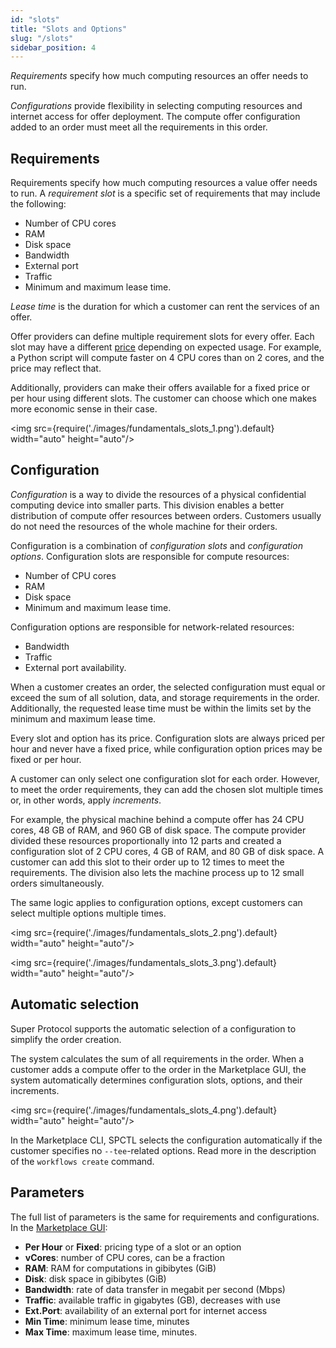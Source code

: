 ```yaml
---
id: "slots"
title: "Slots and Options"
slug: "/slots"
sidebar_position: 4
---
```


_Requirements_ specify how much computing resources an <a id="offer"><span className="dashed-underline">offer</span></a> needs to run.

_Configurations_ provide flexibility in selecting computing resources and internet access for offer deployment. The compute offer configuration added to an <a id="order"><span className="dashed-underline">order</span></a> must meet all the requirements in this order.

## Requirements

Requirements specify how much computing resources a value offer needs to run. A _requirement slot_ is a specific set of requirements that may include the following:

- Number of CPU cores
- RAM
- Disk space
- Bandwidth
- External port
- Traffic
- Minimum and maximum lease time.

_Lease time_ is the duration for which a customer can rent the services of an offer.

Offer providers can define multiple requirement slots for every offer. Each slot may have a different [price](/fundamentals/orders#cost-and-pricing) depending on expected usage. For example, a Python script will compute faster on 4 CPU cores than on 2 cores, and the price may reflect that.

Additionally, providers can make their offers available for a fixed price or per hour using different slots. The customer can choose which one makes more economic sense in their case.

<img src={require('./images/fundamentals_slots_1.png').default} width="auto" height="auto"/>

## Configuration

_Configuration_ is a way to divide the resources of a physical confidential computing device into smaller parts. This division enables a better distribution of compute offer resources between orders. Customers usually do not need the resources of the whole machine for their orders.

Configuration is a combination of _configuration slots_ and _configuration options_. Configuration slots are responsible for compute resources:

- Number of CPU cores
- RAM
- Disk space
- Minimum and maximum lease time.

Configuration options are responsible for network-related resources:

- Bandwidth
- Traffic
- External port availability.

When a customer creates an order, the selected configuration must equal or exceed the sum of all solution, data, and storage requirements in the order. Additionally, the requested lease time must be within the limits set by the minimum and maximum lease time.

Every slot and option has its price. Configuration slots are always priced per hour and never have a fixed price, while configuration option prices may be fixed or per hour.

A customer can only select one configuration slot for each order. However, to meet the order requirements, they can add the chosen slot multiple times or, in other words, apply _increments_.

For example, the physical machine behind a compute offer has 24 CPU cores, 48 GB of RAM, and 960 GB of disk space. The compute provider divided these resources proportionally into 12 parts and created a configuration slot of 2 CPU cores, 4 GB of RAM, and 80 GB of disk space. A customer can add this slot to their order up to 12 times to meet the requirements. The division also lets the machine process up to 12 small orders simultaneously.

The same logic applies to configuration options, except customers can select multiple options multiple times.

<img src={require('./images/fundamentals_slots_2.png').default} width="auto" height="auto"/>

<img src={require('./images/fundamentals_slots_3.png').default} width="auto" height="auto"/>

## Automatic selection

Super Protocol supports the automatic selection of a configuration to simplify the order creation.

The system calculates the sum of all requirements in the order. When a customer adds a compute offer to the order in the Marketplace GUI, the system automatically determines configuration slots, options, and their increments.

<img src={require('./images/fundamentals_slots_4.png').default} width="auto" height="auto"/>

In the Marketplace CLI, SPCTL selects the configuration automatically if the customer specifies no `--tee`-related options. Read more in the description of the `workflows create` command.

## Parameters

The full list of parameters is the same for requirements and configurations. In the [Marketplace GUI](/marketplace):

- **Per Hour** or **Fixed**: pricing type of a slot or an option
- **vCores**: number of CPU cores, can be a fraction
- **RAM**: RAM for computations in gibibytes (GiB)
- **Disk**: disk space in gibibytes (GiB)
- **Bandwidth**: rate of data transfer in megabit per second (Mbps)
- **Traffic**: available traffic in gigabytes (GB), decreases with use
- **Ext.Port**: availability of an external port for internet access
- **Min Time**: minimum lease time, minutes
- **Max Time**: maximum lease time, minutes.